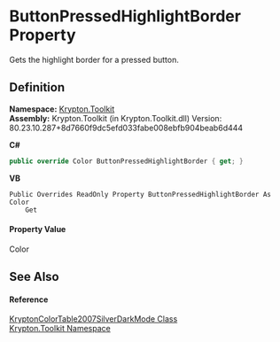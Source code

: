 # ButtonPressedHighlightBorder Property


Gets the highlight border for a pressed button.



## Definition
**Namespace:** <a href="79d2eac2-21f4-54ff-7552-b20c33c30600.md">Krypton.Toolkit</a>  
**Assembly:** Krypton.Toolkit (in Krypton.Toolkit.dll) Version: 80.23.10.287+8d7660f9dc5efd033fabe008ebfb904beab6d444

**C#**
``` C#
public override Color ButtonPressedHighlightBorder { get; }
```
**VB**
``` VB
Public Overrides ReadOnly Property ButtonPressedHighlightBorder As Color
	Get
```



#### Property Value
Color

## See Also


#### Reference
<a href="04ad1f9e-3e5d-c442-88f0-753b6ecdcb41.md">KryptonColorTable2007SilverDarkMode Class</a>  
<a href="79d2eac2-21f4-54ff-7552-b20c33c30600.md">Krypton.Toolkit Namespace</a>  
